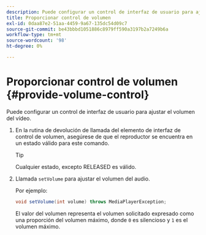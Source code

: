 ```yaml
---
description: Puede configurar un control de interfaz de usuario para ajustar el volumen del vídeo.
title: Proporcionar control de volumen
exl-id: 0daa87e2-51aa-4459-9a67-135dc54d09c7
source-git-commit: be43bbbd1051886c8979ff590a3197b2a7249b6a
workflow-type: tm+mt
source-wordcount: '98'
ht-degree: 0%

---
```


# Proporcionar control de volumen {#provide-volume-control}

Puede configurar un control de interfaz de usuario para ajustar el volumen del vídeo.

1. En la rutina de devolución de llamada del elemento de interfaz de control de volumen, asegúrese de que el reproductor se encuentra en un estado válido para este comando.

   >[!TIP]
   >
   >Cualquier estado, excepto RELEASED es válido.

1. Llamada `setVolume` para ajustar el volumen del audio.

   Por ejemplo:

   ```java
   void setVolume(int volume) throws MediaPlayerException;
   ```

   El valor del volumen representa el volumen solicitado expresado como una proporción del volumen máximo, donde `0` es silencioso y `1` es el volumen máximo.
